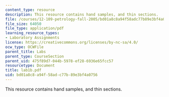 ```yaml
---
content_type: resource
description: This resource contains hand samples, and thin sections.
file: /courses/12-109-petrology-fall-2005/bd01a8c8a94f58adc77b89e3bf4a0756_lab1b.pdf
file_size: 64050
file_type: application/pdf
learning_resource_types:
- Laboratory Assignments
license: https://creativecommons.org/licenses/by-nc-sa/4.0/
ocw_type: OCWFile
parent_title: Labs
parent_type: CourseSection
parent_uid: 475f89d7-044b-5978-ef28-6936e65fcc57
resourcetype: Document
title: lab1b.pdf
uid: bd01a8c8-a94f-58ad-c77b-89e3bf4a0756
---
```

This resource contains hand samples, and thin sections.